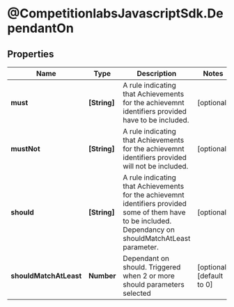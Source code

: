 # @CompetitionlabsJavascriptSdk.DependantOn

## Properties

Name | Type | Description | Notes
------------ | ------------- | ------------- | -------------
**must** | **[String]** | A rule indicating that Achievements for the achievemnt identifiers provided have to be included. | [optional] 
**mustNot** | **[String]** | A rule indicating that Achievements for the achievemnt identifiers provided will not be included. | [optional] 
**should** | **[String]** | A rule indicating that Achievements for the achievemnt identifiers provided some of them have to be included. Dependancy on shouldMatchAtLeast parameter. | [optional] 
**shouldMatchAtLeast** | **Number** | Dependant on should. Triggered when 2 or more should parameters selected | [optional] [default to 0]


